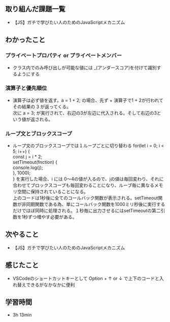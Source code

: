 ## 取り組んだ課題一覧
- 【JS】ガチで学びたい人のためのJavaScriptメカニズム
## わかったこと
### プライベートプロパティ or プライベートメンバー
- クラス内でのみ呼び出しが可能な値には _(アンダースコア)を付けて識別するようにする
### 演算子と優先順位
- 演算子は必ず値を返す。a = 1 + 2; の場合、先ず + 演算子で1 + 2が行われてその結果の 3 が返ってくる。   
次に a = 3; が実行されて、右辺の3が左辺に代入される。そして右辺の3という値が返される。
### ループ文とブロックスコープ
- ループ文のブロックスコープでは１ループごとに切り替わる
for(let i = 0; i < 5; i++) {   
  const j = i * 2;   
  setTimeout(fnction) {  
    console.log(j);   
  }, 1000);   
}  を実行した場合、i には 0〜4の値が入るので、jの値は毎回変わり、それに合わせてブロックスコープも毎回変わることになり、ルーブ毎に異なるメモリ空間に保持されていることになる。   
上のコードは1秒後に全てのコールバック関数が表示される。setTimeout関数が非同期関数である為、単にコールバック関数を1000ミリ秒後に実行するだけでほぼ同時に処理される。１秒毎に出力させるにはsetTimeoutの第二引数を1秒ずつ増やす必要がある。
## 次やること
- 【JS】ガチで学びたい人のためのJavaScriptメカニズム
## 感じたこと
- VSCodeのショートカットキーとして Option + ↑ or ↓ で上下のコードと入れ替えできるがなかなかに便利
## 学習時間
- 3h 13min